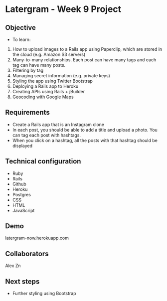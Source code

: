 Latergram - Week 9 Project
==========================

Objective
----------

* To learn:

1. How to upload images to a Rails app using Paperclip, which are stored in the cloud (e.g. Amazon S3 servers)
2. Many-to-many relationships. Each post can have many tags and each tag can have many posts. 
3. Filtering by tag
4. Managing secret information (e.g. private keys)
5. Styling the app using Twitter Bootstrap
6. Deploying a Rails app to Heroku
7. Creating APIs using Rails + jBuilder
8. Geocoding with Google Maps

Requirements
------------
* Create a Rails app that is an Instagram clone
* In each post, you should be able to add a title and upload a photo. You can tag each post with hashtags.
* When you click on a hashtag, all the posts with that hashtag should be displayed

Technical configuration
-----------------------
* Ruby
* Rails
* Github
* Heroku
* Postgres
* CSS
* HTML
* JavaScript

Demo
----
latergram-now.herokuapp.com

Collaborators
-------------
Alex Zn

Next steps
----------
* Further styling using Bootstrap




